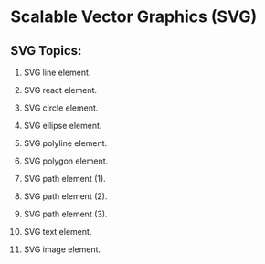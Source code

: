 # Scalable Vector Graphics (SVG)

## SVG Topics:

1. SVG line element.

2. SVG react element.

3. SVG circle element.

4. SVG ellipse element.

5. SVG polyline element.

6. SVG polygon element. 

7. SVG path element (1).

8. SVG path element (2).

9. SVG path element (3).

10. SVG text element.

12. SVG image element.